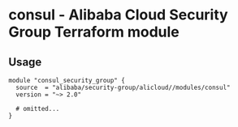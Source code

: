 # consul - Alibaba Cloud Security Group Terraform module

## Usage

```hcl
module "consul_security_group" {
  source  = "alibaba/security-group/alicloud//modules/consul"
  version = "~> 2.0"

  # omitted...
}
```

<!-- BEGINNING OF PRE-COMMIT-TERRAFORM DOCS HOOK -->
<!-- END OF PRE-COMMIT-TERRAFORM DOCS HOOK -->
